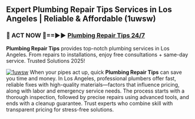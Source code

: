 ## Expert Plumbing Repair Tips Services in Los Angeles | Reliable & Affordable (1uwsw)  

<h3>🚿 ACT NOW 🌟==►► <a href="https://tinyurl.com/2ne6vx2x" rel="nofollow">Plumbing Repair Tips 24/7</a></h3>

**Plumbing Repair Tips** provides top-notch plumbing services in Los Angeles. From repairs to installations, enjoy free consultations + same-day service. Trusted Solutions 2025!

[![1uwsw](https://i.imgur.com/4PFF4AK.jpeg)](https://tinyurl.com/2ne6vx2x)
When your pipes act up, quick **Plumbing Repair Tips** can save you time and money. In Los Angeles, professional plumbers offer fast, reliable fixes with high-quality materials—factors that influence pricing, along with labor and emergency service needs. The process starts with a thorough inspection, followed by precise repairs using advanced tools, and ends with a cleanup guarantee. Trust experts who combine skill with transparent pricing for stress-free solutions.